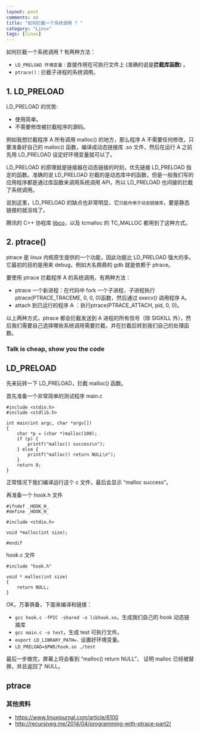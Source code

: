 ```yaml
---
layout: post
comments: no
title: "如何拦截一个系统调用 ? "
category: "Linux"
tags: [linux]
---
```

如何拦截一个系统调用 ? 有两种方法：

- `LD_PRELOAD 环境变量` : 直接作用在可执行文件上 (准确的说是**拦截库函数**) 。
- `ptrace()` : 拦截子进程的系统调用。


## 1. LD_PRELOAD

LD_PRELOAD 的优势:

- 使用简单。
- 不需要修改被拦截程序的源码。

例如我想拦截程序 A 所有调用 malloc() 的地方，那么程序 A 不需要任何修改，只要准备好自己的 malloc() 函数，编译成动态链接库 .so 文件，然后在运行 A 之前先用 LD_PRELOAD 设定好环境变量就可以了。

LD_PRELOAD 的原理就是链接器在动态链接的时刻，优先链接 LD_PRELOAD 指定的函数。准确的说 LD_PRELOAD 拦截的是动态库中的函数，但是一般我们写的应用程序都是通过库函数来调用系统调用 API，所以 LD_PRELOAD 也间接的拦截了系统调用。

说到这里，LD_PRELOAD 的缺点也非常明显，它`只能作用于动态链接库`，要是静态链接的就没戏了。

腾讯的 C++ 协程库 [libco](https://github.com/Tencent/libco)，以及 tcmalloc 的 TC_MALLOC 都用到了这种方式。

## 2. ptrace()

ptrace 是 linux 内核原生提供的一个功能，因此功能比 LD_PRELOAD 强大的多。它最初的目的是用来 debug，例如大名鼎鼎的 gdb 就是依赖于 ptrace。

要使用 ptrace 拦截程序 A 的系统调用，有两种方法：

* ptrace 一个新进程：在代码中 fork 一个子进程，子进程执行 ptrace(PTRACE_TRACEME, 0, 0, 0)函数，然后通过 execv() 调用程序 A。
* attach 到已运行的程序 A ：执行ptrace(PTRACE_ATTACH, pid, 0, 0)。


以上两种方式，ptrace 都会拦截发送到 A 进程的所有信号（除 SIGKILL 外），然后我们需要自己选择哪些系统调用需要拦截，并在拦截后转到我们自己的处理函数。


### Talk is cheap, show you the code

## LD_PRELOAD

先来玩转一下 LD_PRELOAD，拦截 malloc() 函数。

首先准备一个非常简单的测试程序 main.c
```
#include <stdio.h>
#include <stdlib.h>

int main(int argc, char *argv[])
{
    char *p = (char *)malloc(100);
    if (p) {
        printf("malloc() success\n");
    } else {
        printf("malloc() return NULL\n");
    }
    return 0;
}
```

正常情况下我们编译运行这个 c 文件，最后会显示 “malloc success”。

再准备一个 hook.h 文件
```
#ifndef _HOOK_H_
#define _HOOK_H_

#include <stdio.h>

void *malloc(int size);

#endif
```
hook.c 文件

```
#include "hook.h"

void * malloc(int size)
{
    return NULL;
}
```

OK，万事俱备，下面来编译和链接：

* `gcc hook.c -fPIC -shared -o libhook.so`，生成我们自己的 hook 动态链接库
* `gcc main.c -o test`，生成 test 可执行文件。
* `export LD_LIBRARY_PATH=.` 设置好环境变量。
* `LD_PRELOAD=$PWD/hook.so ./test`

最后一步做完，屏幕上将会看到 “malloc() return NULL”， 证明 malloc 已经被替换，并且返回了 NULL。


## ptrace


### 其他资料
* https://www.linuxjournal.com/article/6100
* http://recursiveg.me/2014/04/programming-with-ptrace-part2/




